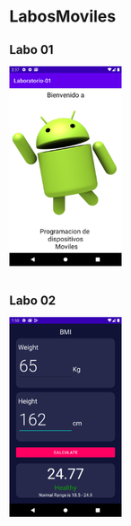 # LabosMoviles

## Labo 01

<div> 
<img src="./Screenshot/Lab01.png" width="200">
</div>
<br>

## Labo 02

<div> 
<img src="./Screenshot/Lab02.png" width="200">
</div>
